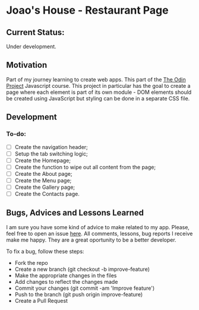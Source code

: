 # Joao's House - Restaurant Page

## Current Status:

Under development.

## Motivation

Part of my journey learning to create web apps. This part of the [The Odin Project](https://www.theodinproject.com/) Javascript course. This project in particular has the goal to create a page where each element is part of its own module - DOM elements should be created using JavaScript but styling can be done in a separate CSS file.

## Development

### To-do:

- [ ] Create the navigation header;
- [ ] Setup the tab switching logic;
- [ ] Create the Homepage;
- [ ] Create the function to wipe out all content from the page;
- [ ] Create the About page;
- [ ] Create the Menu page;
- [ ] Create the Gallery page;
- [ ] Create the Contacts page.

## Bugs, Advices and Lessons Learned

I am sure you have some kind of advice to make related to my app. Please, feel free to open an issue [here](https://github.com/jofortunato/bookLibrary/issues/new).
All comments, lessons, bug reports I receive make me happy. They are a great oportunity to be a better developer.

To fix a bug, follow these steps:

- Fork the repo
- Create a new branch (git checkout -b improve-feature)
- Make the appropriate changes in the files
- Add changes to reflect the changes made
- Commit your changes (git commit -am 'Improve feature')
- Push to the branch (git push origin improve-feature)
- Create a Pull Request
